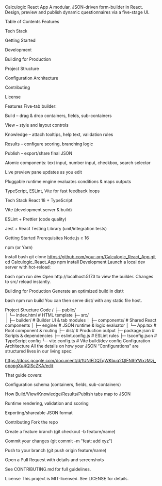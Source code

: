 Calculogic React App
A modular, JSON-driven form-builder in React. Design, preview and publish dynamic questionnaires via a five-stage UI.

Table of Contents
Features

Tech Stack

Getting Started

Development

Building for Production

Project Structure

Configuration Architecture

Contributing

License

Features
Five-tab builder:

Build – drag & drop containers, fields, sub-containers

View – style and layout controls

Knowledge – attach tooltips, help text, validation rules

Results – configure scoring, branching logic

Publish – export/share final JSON

Atomic components: text input, number input, checkbox, search selector

Live preview pane updates as you edit

Pluggable runtime engine evaluates conditions & maps outputs

TypeScript, ESLint, Vite for fast feedback loops

Tech Stack
React 18 + TypeScript

Vite (development server & build)

ESLint + Prettier (code quality)

Jest + React Testing Library (unit/integration tests)

Getting Started
Prerequisites
Node.js ≥ 16

npm (or Yarn)

Install
bash
git clone https://github.com/your-org/Calculogic_React_App.git
cd Calculogic_React_App
npm install
Development
Launch a local dev server with hot-reload:

bash
npm run dev
Open http://localhost:5173 to view the builder. Changes to src/ reload instantly.

Building for Production
Generate an optimized build in dist/:

bash
npm run build
You can then serve dist/ with any static file host.

Project Structure
Code
/
├─ public/            
│   └─ index.html     # HTML template
├─ src/               
│   ├─ builder/       # Builder UI & tab modules
│   ├─ components/    # Shared React components
│   ├─ engine/        # JSON runtime & logic evaluator
│   └─ App.tsx        # Root component & routing
├─ dist/              # Production output
├─ package.json       # Scripts & dependencies
├─ eslint.config.js   # ESLint rules
├─ tsconfig.json      # TypeScript config
└─ vite.config.ts     # Vite build/dev config
Configuration Architecture
All the details on how your JSON “Configurations” are structured lives in our living spec:

https://docs.google.com/document/d/1UNlEDQTqWKbuq2QIFNIhYWxzMzj_opopgXu4QIScZKA/edit

That guide covers:

Configuration schema (containers, fields, sub-containers)

How Build/View/Knowledge/Results/Publish tabs map to JSON

Runtime rendering, validation and scoring

Exporting/shareable JSON format

Contributing
Fork the repo

Create a feature branch (git checkout -b feature/name)

Commit your changes (git commit -m "feat: add xyz")

Push to your branch (git push origin feature/name)

Open a Pull Request with details and screenshots

See CONTRIBUTING.md for full guidelines.

License
This project is MIT-licensed. See LICENSE for details.